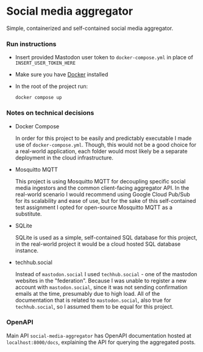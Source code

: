 # Social media aggregator

Simple, containerized and self-contained social media aggregator.

### Run instructions

- Insert provided Mastodon user token to `docker-compose.yml` in place of
  `INSERT_USER_TOKEN_HERE`

- Make sure you have [Docker](https://docs.docker.com/engine/install/) installed

- In the root of the project run:

  ```
  docker compose up
  ```

### Notes on technical decisions

- Docker Compose

  In order for this project to be easily and predictably executable I made use
  of `docker-compose.yml`. Though, this would not be a good choice for a
  real-world application, each folder would most likely be a separate deployment
  in the cloud infrastructure.

- Mosquitto MQTT

  This project is using Mosquitto MQTT for decoupling specific social media
  ingestors and the common client-facing aggregator API. In the real-world
  scenario I would recommend using Google Cloud Pub/Sub for its scalability and
  ease of use, but for the sake of this self-contained test assignment I opted
  for open-source Mosquitto MQTT as a substitute.

- SQLite

  SQLite is used as a simple, self-contained SQL database for this project, in
  the real-world project it would be a cloud hosted SQL database instance.

- techhub.social

  Instead of `mastodon.social` I used `techhub.social` - one of the mastodon
  websites in the "federation". Because I was unable to register a new account
  with `mastodon.social`, since it was not sending confirmation emails at the
  time, presumably due to high load. All of the documentation that is related to
  `mastodon.social`, also true for `techhub.social`, so I assumed them to be
  equal for this project.

### OpenAPI

Main API `social-media-aggregator` has OpenAPI documentation hosted at
`localhost:8000/docs`, explaining the API for querying the aggregated posts.
